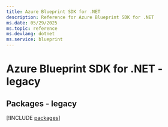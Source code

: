```yaml
---
title: Azure Blueprint SDK for .NET
description: Reference for Azure Blueprint SDK for .NET
ms.date: 05/29/2025
ms.topic: reference
ms.devlang: dotnet
ms.service: blueprint
---
```

# Azure Blueprint SDK for .NET - legacy
## Packages - legacy
[!INCLUDE [packages](blueprint-index.md)]